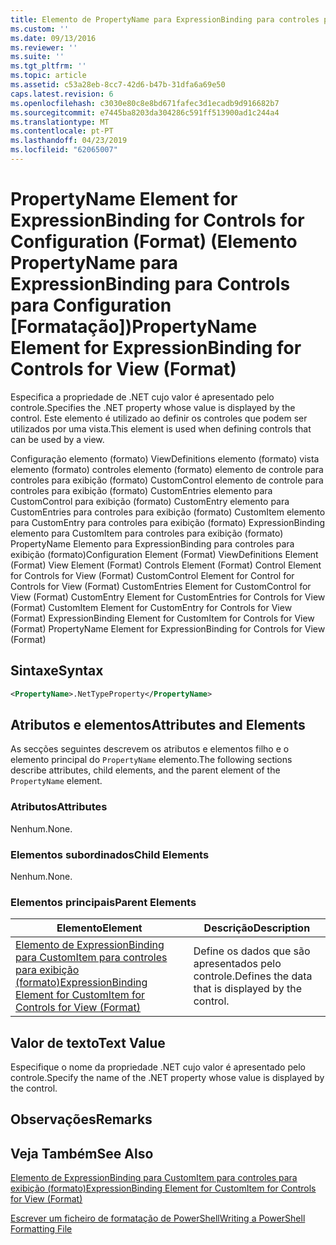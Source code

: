 ```yaml
---
title: Elemento de PropertyName para ExpressionBinding para controles para exibição (formato) | Documentos da Microsoft
ms.custom: ''
ms.date: 09/13/2016
ms.reviewer: ''
ms.suite: ''
ms.tgt_pltfrm: ''
ms.topic: article
ms.assetid: c53a28eb-8cc7-42d6-b47b-31dfa6a69e50
caps.latest.revision: 6
ms.openlocfilehash: c3030e80c8e8bd671fafec3d1ecadb9d916682b7
ms.sourcegitcommit: e7445ba8203da304286c591ff513900ad1c244a4
ms.translationtype: MT
ms.contentlocale: pt-PT
ms.lasthandoff: 04/23/2019
ms.locfileid: "62065007"
---
```

# <a name="propertyname-element-for-expressionbinding-for-controls-for-view-format"></a><span data-ttu-id="8eba5-102">PropertyName Element for ExpressionBinding for Controls for Configuration (Format) (Elemento PropertyName para ExpressionBinding para Controls para Configuration [Formatação])</span><span class="sxs-lookup"><span data-stu-id="8eba5-102">PropertyName Element for ExpressionBinding for Controls for View (Format)</span></span>

<span data-ttu-id="8eba5-103">Especifica a propriedade de .NET cujo valor é apresentado pelo controle.</span><span class="sxs-lookup"><span data-stu-id="8eba5-103">Specifies the .NET property whose value is displayed by the control.</span></span> <span data-ttu-id="8eba5-104">Este elemento é utilizado ao definir os controles que podem ser utilizados por uma vista.</span><span class="sxs-lookup"><span data-stu-id="8eba5-104">This element is used when defining controls that can be used by a view.</span></span>

<span data-ttu-id="8eba5-105">Configuração elemento (formato) ViewDefinitions elemento (formato) vista elemento (formato) controles elemento (formato) elemento de controle para controles para exibição (formato) CustomControl elemento de controle para controles para exibição (formato) CustomEntries elemento para CustomControl para exibição (formato) CustomEntry elemento para CustomEntries para controles para exibição (formato) CustomItem elemento para CustomEntry para controles para exibição (formato) ExpressionBinding elemento para CustomItem para controles para exibição (formato) PropertyName Elemento para ExpressionBinding para controles para exibição (formato)</span><span class="sxs-lookup"><span data-stu-id="8eba5-105">Configuration Element (Format) ViewDefinitions Element (Format) View Element (Format) Controls Element (Format) Control Element for Controls for View (Format) CustomControl Element for Control for Controls for View (Format) CustomEntries Element for CustomControl for View (Format) CustomEntry Element for CustomEntries for Controls for View (Format) CustomItem Element for CustomEntry for Controls for View (Format) ExpressionBinding Element for CustomItem for Controls for View (Format) PropertyName Element for ExpressionBinding for Controls for View (Format)</span></span>

## <a name="syntax"></a><span data-ttu-id="8eba5-106">Sintaxe</span><span class="sxs-lookup"><span data-stu-id="8eba5-106">Syntax</span></span>

```xml
<PropertyName>.NetTypeProperty</PropertyName>
```

## <a name="attributes-and-elements"></a><span data-ttu-id="8eba5-107">Atributos e elementos</span><span class="sxs-lookup"><span data-stu-id="8eba5-107">Attributes and Elements</span></span>

<span data-ttu-id="8eba5-108">As secções seguintes descrevem os atributos e elementos filho e o elemento principal do `PropertyName` elemento.</span><span class="sxs-lookup"><span data-stu-id="8eba5-108">The following sections describe attributes, child elements, and the parent element of the `PropertyName` element.</span></span>

### <a name="attributes"></a><span data-ttu-id="8eba5-109">Atributos</span><span class="sxs-lookup"><span data-stu-id="8eba5-109">Attributes</span></span>

<span data-ttu-id="8eba5-110">Nenhum.</span><span class="sxs-lookup"><span data-stu-id="8eba5-110">None.</span></span>

### <a name="child-elements"></a><span data-ttu-id="8eba5-111">Elementos subordinados</span><span class="sxs-lookup"><span data-stu-id="8eba5-111">Child Elements</span></span>

<span data-ttu-id="8eba5-112">Nenhum.</span><span class="sxs-lookup"><span data-stu-id="8eba5-112">None.</span></span>

### <a name="parent-elements"></a><span data-ttu-id="8eba5-113">Elementos principais</span><span class="sxs-lookup"><span data-stu-id="8eba5-113">Parent Elements</span></span>

|<span data-ttu-id="8eba5-114">Elemento</span><span class="sxs-lookup"><span data-stu-id="8eba5-114">Element</span></span>|<span data-ttu-id="8eba5-115">Descrição</span><span class="sxs-lookup"><span data-stu-id="8eba5-115">Description</span></span>|
|-------------|-----------------|
|[<span data-ttu-id="8eba5-116">Elemento de ExpressionBinding para CustomItem para controles para exibição (formato)</span><span class="sxs-lookup"><span data-stu-id="8eba5-116">ExpressionBinding Element for CustomItem for Controls for View (Format)</span></span>](./expressionbinding-element-for-customitem-for-controls-for-view-format.md)|<span data-ttu-id="8eba5-117">Define os dados que são apresentados pelo controle.</span><span class="sxs-lookup"><span data-stu-id="8eba5-117">Defines the data that is displayed by the control.</span></span>|

## <a name="text-value"></a><span data-ttu-id="8eba5-118">Valor de texto</span><span class="sxs-lookup"><span data-stu-id="8eba5-118">Text Value</span></span>

<span data-ttu-id="8eba5-119">Especifique o nome da propriedade .NET cujo valor é apresentado pelo controle.</span><span class="sxs-lookup"><span data-stu-id="8eba5-119">Specify the name of the .NET property whose value is displayed by the control.</span></span>

## <a name="remarks"></a><span data-ttu-id="8eba5-120">Observações</span><span class="sxs-lookup"><span data-stu-id="8eba5-120">Remarks</span></span>

## <a name="see-also"></a><span data-ttu-id="8eba5-121">Veja Também</span><span class="sxs-lookup"><span data-stu-id="8eba5-121">See Also</span></span>

[<span data-ttu-id="8eba5-122">Elemento de ExpressionBinding para CustomItem para controles para exibição (formato)</span><span class="sxs-lookup"><span data-stu-id="8eba5-122">ExpressionBinding Element for CustomItem for Controls for View (Format)</span></span>](./expressionbinding-element-for-customitem-for-controls-for-view-format.md)

[<span data-ttu-id="8eba5-123">Escrever um ficheiro de formatação de PowerShell</span><span class="sxs-lookup"><span data-stu-id="8eba5-123">Writing a PowerShell Formatting File</span></span>](./writing-a-powershell-formatting-file.md)
